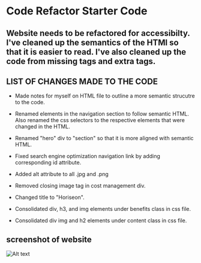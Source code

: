# Code Refactor Starter Code

## Website needs to be refactored for accessibilty. I've cleaned up the semantics of the HTMl so that it is easier to read. I've also cleaned up the code from missing tags and extra tags.


## LIST OF CHANGES MADE TO THE CODE

* Made notes for myself on HTML file to outline a more semantic strucutre to the code.

* Renamed elements in the navigation section to follow semantic HTML. Also renamed the css selectors to the respective elements that were changed in the HTML. 

* Renamed "hero" div to "section" so that it is more aligned with semantic HTML.

* Fixed search engine optimization navigation link by adding corresponding id attribute.

* Added alt attribute to all .jpg and .png

* Removed closing image tag in cost management div.

* Changed title to "Horiseon".

* Consolidated div, h3, and img elements under benefits class in css file.

* Consolidated div img and h2 elements under content class in css file.



## screenshot of website

![Alt text](.assets/images/screenshot.png?raw=true "Optional Title")
